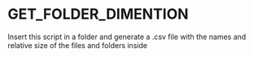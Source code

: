 # GET_FOLDER_DIMENTION
Insert this script in a folder and generate a .csv file with the names and relative size of the files and folders inside
